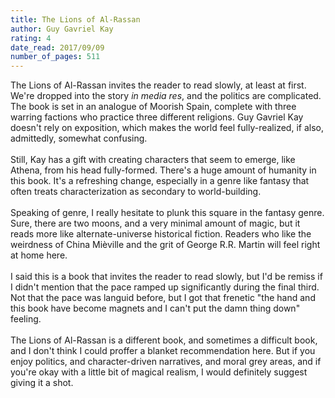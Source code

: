 ```yaml
---
title: The Lions of Al-Rassan
author: Guy Gavriel Kay
rating: 4
date_read: 2017/09/09
number_of_pages: 511
---
```


The Lions of Al-Rassan invites the reader to read slowly, at least at first. We're dropped into the story <i>in media res</i>, and the politics are complicated. The book is set in an analogue of Moorish Spain, complete with three warring factions who practice three different religions. Guy Gavriel Kay doesn't rely on exposition, which makes the world feel fully-realized, if also, admittedly, somewhat confusing.<br/><br/>Still, Kay has a gift with creating characters that seem to emerge, like Athena, from his head fully-formed. There's a huge amount of humanity in this book. It's a refreshing change, especially in a genre like fantasy that often treats characterization as secondary to world-building.<br/><br/>Speaking of genre, I really hesitate to plunk this square in the fantasy genre. Sure, there are two moons, and a very minimal amount of magic, but it reads more like alternate-universe historical fiction. Readers who like the weirdness of China Mièville and the grit of George R.R. Martin will feel right at home here.<br/><br/>I said this is a book that invites the reader to read slowly, but I'd be remiss if I didn't mention that the pace ramped up significantly during the final third. Not that the pace was languid before, but I got that frenetic "the hand and this book have become magnets and I can't put the damn thing down" feeling. <br/><br/>The Lions of Al-Rassan is a different book, and sometimes a difficult book, and I don't think I could proffer a blanket recommendation here. But if you enjoy politics, and character-driven narratives, and moral grey areas, and if you're okay with a little bit of magical realism, I would definitely suggest giving it a shot.